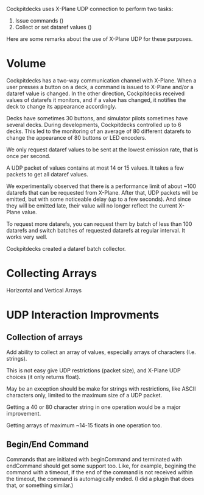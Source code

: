 Cockpitdecks uses X-Plane UDP connection to perform two tasks:

1. Issue commands ()
2. Collect or set dataref values ()

Here are some remarks about the use of X-Plane UDP for these purposes.

# Volume

Cockpitdecks has a two-way communication channel with X-Plane. When a user presses a button on a deck, a command is issued to X-Plane and/or a dataref value is changed. In the other direction, Cockpitdecks received values of datarefs it monitors, and if a value has changed, it notifies the deck to change its appearance accordingly.

Decks have sometimes 30 buttons, and simulator pilots sometimes have several decks. During developments, Cockpitdecks controlled up to 6 decks. This led to the monitoring of an average of 80 different datarefs to change the appearance of 80 buttons or LED encoders.

We only request dataref values to be sent at the lowest emission rate, that is once per second.

A UDP packet of values contains at most 14 or 15 values. It takes a few packets to get all dataref values.

We experimentally observed that there is a performance limit of about ~100 datarefs that can be requested from X-Plane. After that, UDP packets will be emitted, but with some noticeable delay (up to a few seconds). And since they will be emitted late, their value will no longer reflect the current X-Plane value.


To request more datarefs, you can request them by batch of less than 100 datarefs and switch batches of requested datarefs at regular interval. It works very well.

Cockpitdecks created a dataref batch collector.

# Collecting Arrays

Horizontal and Vertical Arrays 

# UDP Interaction Improvments

## Collection of arrays

Add ability to collect an array of values, especially arrays of characters (I.e. strings).

This is not easy give UDP restrictions (packet size), and X-Plane UDP choices (it only returns float).

May be an exception should be make for strings with restrictions, like ASCII characters only, limited to the maximum size of a UDP packet.

Getting a 40 or 80 character string in one operation would be a major improvement.

Getting arrays of maximum ~14-15 floats in one operation too.

## Begin/End Command

Commands that are initiated with beginCommand and terminated with endCommand should get some support too. Like, for example, begining the command with a timeout, if the end of the command is not received within the timeout, the command is automagically ended. (I did a plugin that does that, or something similar.) 
